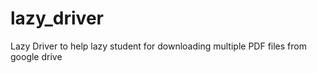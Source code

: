 # lazy_driver
Lazy Driver to help lazy student for downloading multiple PDF files from google drive 
